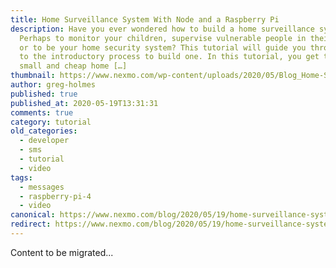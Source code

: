 ```yaml
---
title: Home Surveillance System With Node and a Raspberry Pi
description: Have you ever wondered how to build a home surveillance system?
  Perhaps to monitor your children, supervise vulnerable people in their home,
  or to be your home security system? This tutorial will guide you through how
  to the introductory process to build one. In this tutorial, you get to build a
  small and cheap home […]
thumbnail: https://www.nexmo.com/wp-content/uploads/2020/05/Blog_Home-Surveillance_Node-RaspberryPi_1200x600.png
author: greg-holmes
published: true
published_at: 2020-05-19T13:31:31
comments: true
category: tutorial
old_categories:
  - developer
  - sms
  - tutorial
  - video
tags:
  - messages
  - raspberry-pi-4
  - video
canonical: https://www.nexmo.com/blog/2020/05/19/home-surveillance-system-with-node-and-a-raspberry-pi
redirect: https://www.nexmo.com/blog/2020/05/19/home-surveillance-system-with-node-and-a-raspberry-pi
---
```

Content to be migrated...